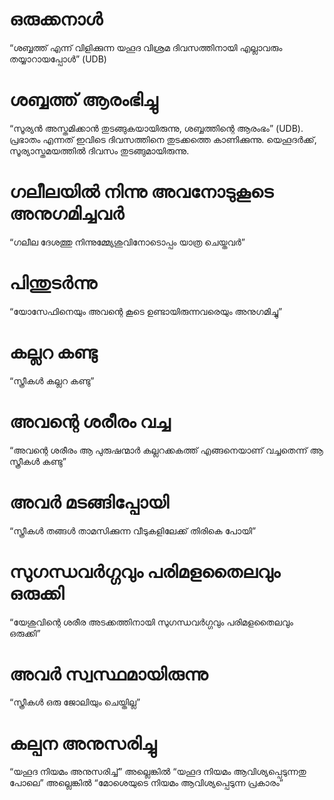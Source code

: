 # ഒരുക്കനാൾ
“ശബ്ബത്ത് എന്ന് വിളിക്കുന്ന യഹൂദ വിശ്രമ ദിവസത്തിനായി എല്ലാവരും തയ്യാറായപ്പോൾ” (UDB)
# ശബ്ബത്ത് ആരംഭിച്ചു
“സൂര്യൻ അസ്തമിക്കാൻ തുടങ്ങുകയായിരുന്നു, ശബ്ബത്തിന്റെ ആരംഭം” (UDB). പ്രഭാതം എന്നത് ഇവിടെ ദിവസത്തിനെ തുടക്കത്തെ കാണിക്കുന്നു. യെഹൂദർക്ക്, സൂര്യാസ്തമയത്തിൽ ദിവസം തുടങ്ങുമായിരുന്നു.
# ഗലീലയിൽ നിന്നു അവനോടുകൂടെ അനുഗമിച്ചവർ
“ഗലീല ദേശത്തു നിന്നുമ്മ്യേശുവിനോടൊപ്പം യാത്ര ചെയ്തവർ”
# പിന്തുടർന്നു
“യോസേഫിനെയും അവന്റെ കൂടെ ഉണ്ടായിരുന്നവരെയും അനുഗമിച്ചു”
# കല്ലറ കണ്ടു
“സ്ത്രീകൾ കല്ലറ കണ്ടു”
# അവന്റെ ശരീരം വച്ച
“അവന്റെ ശരീരം ആ പുരുഷന്മാർ കല്ലറക്കകത്ത് എങ്ങനെയാണ് വച്ചതെന്ന് ആ സ്ത്രീകൾ കണ്ടു”
# അവർ മടങ്ങിപ്പോയി
“സ്ത്രീകൾ തങ്ങൾ താമസിക്കുന്ന വീടുകളിലേക്ക് തിരികെ പോയി”
# സുഗന്ധവർഗ്ഗവും പരിമളതൈലവും ഒരുക്കി
“യേശുവിന്റെ ശരീര അടക്കത്തിനായി സുഗന്ധവർഗ്ഗവും പരിമളതൈലവും ഒരുക്കി”
# അവർ സ്വസ്ഥമായിരുന്നു
“സ്ത്രീകൾ ഒരു ജോലിയും ചെയ്തില്ല”
# കല്പന അനുസരിച്ചു
“യഹൂദ നിയമം അനുസരിച്ച്” അല്ലെങ്കിൽ “യഹൂദ നിയമം ആവിശ്യപ്പെടുന്നതു പോലെ” അല്ലെങ്കിൽ “മോശെയുടെ നിയമം ആവിശ്യപ്പെടുന്ന പ്രകാരം”
